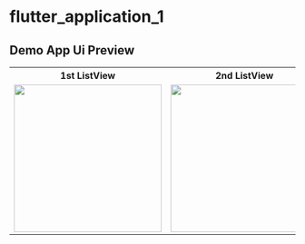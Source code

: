 # flutter_application_1

## Demo App Ui Preview


<table>
  
  
<tr>                    
<th> 1st ListView</th>
<th> 2nd ListView</th>      
</tr>  
  
  
  
<tr>



 <td>
  <img src="https://github.com/yasin9064/flutter_application_1/assets/108936278/c79c66ff-7ee0-4047-88b6-e20f5945cba8" width="260"/>
</td>

<td>
  <img src="https://github.com/yasin9064/flutter_application_1/assets/108936278/9cbd9e03-a14c-426c-806c-d2f3864c7d9f" width="260"/>
</td>




</tr>


</table>





<table>
